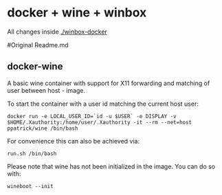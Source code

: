 # docker + wine + winbox

All changes inside [./winbox-docker](./winbox-docker)

#Original Readme.md
## docker-wine
A basic wine container with support for X11 forwarding and matching of user between host - image.

To start the container with a user id matching the current host user:

    docker run -e LOCAL_USER_ID=`id -u $USER` -e DISPLAY -v $HOME/.Xauthority:/home/user/.Xauthority -it --rm --net=host ppatrick/wine /bin/bash

For convenience this can also be achieved via:

    run.sh /bin/bash

Please note that wine has not been initialized in the image. You can do so with:

    wineboot --init

